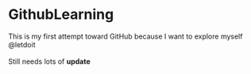 # GithubLearning
This is my first attempt toward GitHub because I want to explore myself @letdoit <br>
<br>
Still needs lots of <b>update</b>
